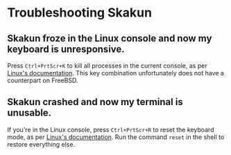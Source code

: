 # Troubleshooting Skakun

## Skakun froze in the Linux console and now my keyboard is unresponsive.

Press `Ctrl+PrtScr+K` to kill all processes in the current console, as per [Linux's documentation](https://www.kernel.org/doc/html/latest/admin-guide/sysrq.html). This key combination unfortunately does not have a counterpart on FreeBSD.

## Skakun crashed and now my terminal is unusable.

If you're in the Linux console, press `Ctrl+PrtScr+R` to reset the keyboard mode, as per [Linux's documentation](https://www.kernel.org/doc/html/latest/admin-guide/sysrq.html). Run the command `reset` in the shell to restore everything else.
